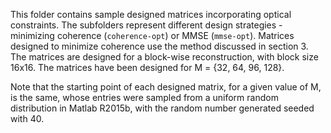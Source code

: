 This folder contains sample designed matrices incorporating optical constraints. The subfolders represent different design strategies - minimizing coherence (`coherence-opt`) or MMSE (`mmse-opt`). Matrices designed to minimize coherence use the method discussed in section 3. The matrices are designed for a block-wise reconstruction, with block size 16x16. The matrices have been designed for M = {32, 64, 96, 128}.

Note that the starting point of each designed matrix, for a given value of M, is the same, whose entries were sampled from a uniform random distribution in Matlab R2015b, with the random number generated seeded with 40.